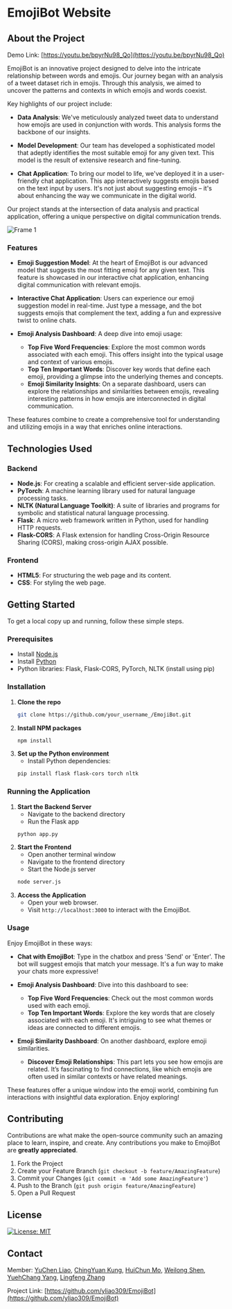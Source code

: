 # EmojiBot Website

## About the Project

Demo Link: [https://youtu.be/bpyrNu98_Qo](https://youtu.be/bpyrNu98_Qo)

EmojiBot is an innovative project designed to delve into the intricate relationship between words and emojis. Our journey began with an analysis of a tweet dataset rich in emojis. Through this analysis, we aimed to uncover the patterns and contexts in which emojis and words coexist.

Key highlights of our project include:

- **Data Analysis**: We've meticulously analyzed tweet data to understand how emojis are used in conjunction with words. This analysis forms the backbone of our insights.

- **Model Development**: Our team has developed a sophisticated model that adeptly identifies the most suitable emoji for any given text. This model is the result of extensive research and fine-tuning.

- **Chat Application**: To bring our model to life, we've deployed it in a user-friendly chat application. This app interactively suggests emojis based on the text input by users. It's not just about suggesting emojis – it's about enhancing the way we communicate in the digital world.

Our project stands at the intersection of data analysis and practical application, offering a unique perspective on digital communication trends.

![Frame 1](https://github.com/chingyuan1215/Tweet-Emoji-Prediction-Chatbot/assets/65063401/6f5b0272-d0f6-4298-adbd-13dd468ed1e7)

### Features

- **Emoji Suggestion Model**: At the heart of EmojiBot is our advanced model that suggests the most fitting emoji for any given text. This feature is showcased in our interactive chat application, enhancing digital communication with relevant emojis.

- **Interactive Chat Application**: Users can experience our emoji suggestion model in real-time. Just type a message, and the bot suggests emojis that complement the text, adding a fun and expressive twist to online chats.

- **Emoji Analysis Dashboard**: A deep dive into emoji usage:
   - **Top Five Word Frequencies**: Explore the most common words associated with each emoji. This offers insight into the typical usage and context of various emojis.
   - **Top Ten Important Words**: Discover key words that define each emoji, providing a glimpse into the underlying themes and concepts.
   - **Emoji Similarity Insights**: On a separate dashboard, users can explore the relationships and similarities between emojis, revealing interesting patterns in how emojis are interconnected in digital communication.

These features combine to create a comprehensive tool for understanding and utilizing emojis in a way that enriches online interactions.

## Technologies Used

### Backend

- **Node.js**: For creating a scalable and efficient server-side application.
- **PyTorch**: A machine learning library used for natural language processing tasks.
- **NLTK (Natural Language Toolkit)**: A suite of libraries and programs for symbolic and statistical natural language processing.
- **Flask**: A micro web framework written in Python, used for handling HTTP requests.
- **Flask-CORS**: A Flask extension for handling Cross-Origin Resource Sharing (CORS), making cross-origin AJAX possible.

### Frontend

- **HTML5**: For structuring the web page and its content.
- **CSS**: For styling the web page.

## Getting Started

To get a local copy up and running, follow these simple steps.

### Prerequisites

- Install [Node.js](https://nodejs.org/)
- Install [Python](https://www.python.org/)
- Python libraries: Flask, Flask-CORS, PyTorch, NLTK (install using pip)

### Installation

1. **Clone the repo**
   ```sh
   git clone https://github.com/your_username_/EmojiBot.git
2. **Install NPM packages**
   ```sh
   npm install
3. **Set up the Python environment**
   - Install Python dependencies:
   ```sh
   pip install flask flask-cors torch nltk
   
### Running the Application

1. **Start the Backend Server**
   - Navigate to the backend directory
   - Run the Flask app
   ```sh
   python app.py
2. **Start the Frontend**
   - Open another terminal window
   - Navigate to the frontend directory
   - Start the Node.js server
   ```sh
   node server.js
3. **Access the Application**
   - Open your web browser.
   - Visit `http://localhost:3000` to interact with the EmojiBot.

### Usage

Enjoy EmojiBot in these ways:

- **Chat with EmojiBot**: Type in the chatbox and press 'Send' or 'Enter'. The bot will suggest emojis that match your message. It's a fun way to make your chats more expressive!

- **Emoji Analysis Dashboard**: Dive into this dashboard to see:
   - **Top Five Word Frequencies**: Check out the most common words used with each emoji.
   - **Top Ten Important Words**: Explore the key words that are closely associated with each emoji. It's intriguing to see what themes or ideas are connected to different emojis.

- **Emoji Similarity Dashboard**: On another dashboard, explore emoji similarities.
   - **Discover Emoji Relationships**: This part lets you see how emojis are related. It’s fascinating to find connections, like which emojis are often used in similar contexts or have related meanings.

These features offer a unique window into the emoji world, combining fun interactions with insightful data exploration. Enjoy exploring!


## Contributing

Contributions are what make the open-source community such an amazing place to learn, inspire, and create. Any contributions you make to EmojiBot are **greatly appreciated**.

1. Fork the Project
2. Create your Feature Branch (`git checkout -b feature/AmazingFeature`)
3. Commit your Changes (`git commit -m 'Add some AmazingFeature'`)
4. Push to the Branch (`git push origin feature/AmazingFeature`)
5. Open a Pull Request

## License

[![License: MIT](https://img.shields.io/badge/License-MIT-yellow.svg)](https://opensource.org/licenses/MIT)

## Contact

Member: [YuChen Liao](mailto:yliao309@gatech.edu), [ChingYuan Kung](mailto:ckung32@gatech.edu), [HuiChun Mo](mailto:hmo30@gatech.edu), [Weilong Shen](mailto:wshen61@gatech.edu), [YuehChang Yang](mailto:yyang3042@gatech.edu), [Lingfeng Zhang](mailto:lzhang755@gatech.edu) 

Project Link: [https://github.com/yliao309/EmojiBot](https://github.com/yliao309/EmojiBot)


